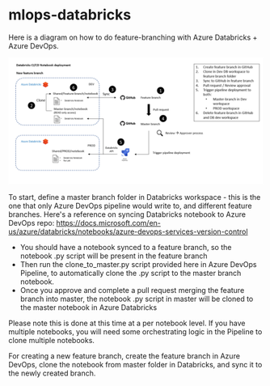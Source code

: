 # mlops-databricks

Here is a diagram on how to do feature-branching with Azure Databricks + Azure DevOps.

![adbado](/image/adb-ado.PNG)

To start, define a master branch folder in Databricks workspace - this is the one that only Azure DevOps pipeline would write to, and different feature branches. Here's a reference on syncing Databricks notebook to Azure DevOps repo: https://docs.microsoft.com/en-us/azure/databricks/notebooks/azure-devops-services-version-control

* You should have a notebook synced to a feature branch, so the notebook .py script will be present in the feature branch
* Then run the clone_to_master.py script provided here in Azure DevOps Pipeline, to automatically clone the .py script to the master branch notebook.
* Once you approve and complete a pull request merging the feature branch into master, the notebook .py script in master will be cloned to the master notebook in Azure Databricks

Please note this is done at this time at a per notebook level. If you have multiple notebooks, you will need some orchestrating logic in the Pipeline to clone multiple notebooks.

For creating a new feature branch, create the feature branch in Azure DevOps, clone the notebook from master folder in Databricks, and sync it to the newly created branch.

